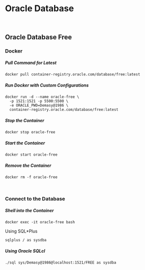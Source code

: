 # Oracle Database

<br>


## Oracle Database Free

### Docker

##### Pull Command for Latest
```
docker pull container-registry.oracle.com/database/free:latest
```

##### Run Docker with Custom Configurations
```
docker run -d --name oracle-free \
  -p 1521:1521 -p 5500:5500 \
  -e ORACLE_PWD=Demasy@1986 \
  container-registry.oracle.com/database/free:latest
```

##### Stop the Container
```
docker stop oracle-free
```

##### Start the Container
```
docker start oracle-free
```

##### Remove the Container
```
docker rm -f oracle-free
```

<br>

### Connect to the Database

##### Shell into the Container
```
docker exec -it oracle-free bash
```

Using SQL*Plus
```
sqlplus / as sysdba
```

##### Using Oracle SQLcl
```
./sql sys/Demasy@1986@localhost:1521/FREE as sysdba
```

